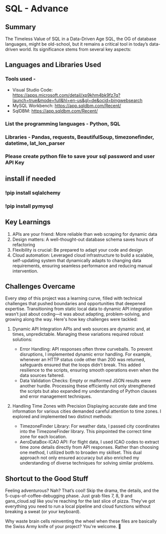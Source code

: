 # SQL - Advance
## Summary
The Timeless Value of SQL in a Data-Driven Age
SQL, the OG of database languages, might be old-school, but it remains a critical tool in today’s data-driven world. Its significance stems from several key aspects:

## Languages and Libraries Used
### Tools used - 
   - Visual Studio Code: https://apps.microsoft.com/detail/xp9khm4bk9fz7q?launch=true&mode=full&hl=en-us&gl=de&ocid=bingwebsearch
   - MySQL Workbench: https://app.sqldbm.com/Recent/
   - SqlDBM: https://app.sqldbm.com/Recent/
### List the programming languages - Python, SQL
### Libraries - Pandas, requests, BeautifulSoup, timezonefinder, datetime, lat_lon_parser 

### Please create python file to save your sql password and user API Key

## install if needed
### !pip install sqlalchemy
### !pip install pymysql

## Key Learnings
1. APIs are your friend: More reliable than web scraping for dynamic data
2. Design matters: A well-thought-out database schema saves hours of refactoring
3. Flexibility is crucial: Be prepared to adapt your code and design
4. Cloud automation: Leveraged cloud infrastructure to build a scalable, self-updating system that dynamically adapts to changing data requirements, ensuring seamless performance and reducing manual intervention.
   
## Challenges Overcame
Every step of this project was a learning curve, filled with technical challenges that pushed boundaries and opportunities that deepened expertise. Transitioning from static local data to dynamic API integration wasn’t just about coding—it was about adapting, problem-solving, and growing along the way. Here's how key challenges were tackled:
1. Dynamic API Integration
APIs and web sources are dynamic and, at times, unpredictable. Managing these variations required robust solutions:
   - Error Handling: API responses often threw curveballs. To prevent disruptions, I implemented dynamic error handling. For example, whenever an HTTP status code other than 200 was returned, safeguards ensured that the loops didn’t break. This added resilience to the scripts, ensuring smooth operations even when the data sources faltered.
   - Data Validation Checks: Empty or malformed JSON results were another hurdle. Processing these efficiently not only strengthened the scripts but also expanded my understanding of Python clauses and error management techniques.
 
2. Handling Time Zones with Precision
Displaying accurate date and time information for various cities demanded careful attention to time zones. I explored and implemented two distinct methods:
   - TimezoneFinder Library: For weather data, I passed city coordinates into the TimezoneFinder library. This pinpointed the correct time zone for each location.
   - AeroDataBox-ICAO API: For flight data, I used ICAO codes to extract time zone details directly from API responses.
Rather than choosing one method, I utilized both to broaden my skillset. This dual approach not only ensured accuracy but also enriched my understanding of diverse techniques for solving similar problems.

## Shortcut to the Good Stuff

Feeling adventurous? Nah? That’s cool! Skip the drama, the details, and the 5-cups-of-coffee-debugging phase. Just grab files 7, 8, 9 and gans_cloud.sql like you're reaching for the last slice of pizza. They’ve got everything you need to run a local pipeline and cloud functions without breaking a sweat (or your keyboard).

Why waste brain cells reinventing the wheel when these files are basically the Swiss Army knife of your project? You're welcome. 🚀
